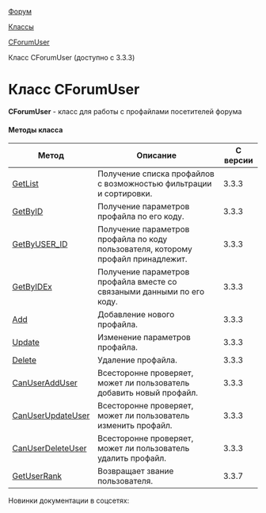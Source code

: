 [Форум](/api_help/forum/index.php)

[Классы](/api_help/forum/developer/index.php)

[CForumUser](/api_help/forum/developer/cforumuser/index.php)

Класс CForumUser (доступно с 3.3.3)

Класс CForumUser
================

**CForumUser** - класс для работы с профайлами посетителей форума

#### Методы класса

| Метод | Описание | C версии |
| --- | --- | --- |
| [GetList](/api_help/forum/developer/cforumuser/getlist.php) | Получение списка профайлов с возможностью фильтрации и сортировки. | 3.3.3 |
| [GetByID](/api_help/forum/developer/cforumuser/getbyid.php) | Получение параметров профайла по его коду. | 3.3.3 |
| [GetByUSER\_ID](/api_help/forum/developer/cforumuser/getbyuserid.php) | Получение параметров профайла по коду пользователя, которому профайл принадлежит. | 3.3.3 |
| [GetByIDEx](/api_help/forum/developer/cforumuser/getbyidex.php) | Получение параметров профайла вместе со связаными данными по его коду. | 3.3.3 |
| [Add](/api_help/forum/developer/cforumuser/add.php) | Добавление нового профайла. | 3.3.3 |
| [Update](/api_help/forum/developer/cforumuser/update.php) | Изменение параметров профайла. | 3.3.3 |
| [Delete](/api_help/forum/developer/cforumuser/delete.php) | Удаление профайла. | 3.3.3 |
| [CanUserAddUser](/api_help/forum/developer/cforumuser/canuseradduser.php) | Всесторонне проверяет, может ли пользователь добавить новый профайл. | 3.3.3 |
| [CanUserUpdateUser](/api_help/forum/developer/cforumuser/canuserupdateuser.php) | Всесторонне проверяет, может ли пользователь изменить профайл. | 3.3.3 |
| [CanUserDeleteUser](/api_help/forum/developer/cforumuser/canuserdeleteuser.php) | Всесторонне проверяет, может ли пользователь удалить профайл. | 3.3.3 |
| [GetUserRank](/api_help/forum/developer/cforumuser/cuser.getuserrank.php) | Возвращает звание пользователя. | 3.3.7 |

Новинки документации в соцсетях: